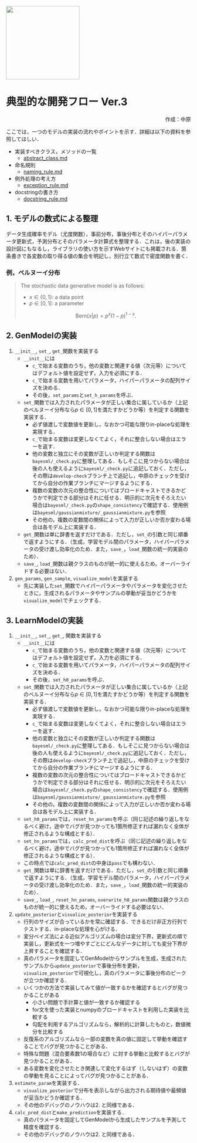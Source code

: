 <img src="../logos/BayesML_logo.png" width="200">

# 典型的な開発フロー Ver.3

<div style="text-align:right">
作成：中原
</div>

ここでは，一つのモデルの実装の流れやポイントを示す．詳細は以下の資料を参照してほしい．

* 実装すべきクラス，メソッドの一覧
  * [abstract_class.md](./abstract_class.md)
* 命名規則
  * [naming_rule.md](./naming_rule.md)
* 例外処理の考え方
  * [exception_rule.md](./exception_rule.md)
* docstringの書き方
  * [docstring_rule.md](./docstring_rule.md)

## 1. モデルの数式による整理

データ生成確率モデル（尤度関数），事前分布，事後分布とそのハイパーパラメータ更新式，予測分布とそのパラメータ計算式を整理する．これは，後の実装の設計図にもなるし，ライブラリの使い方を示すWebサイトにも掲載される．箇条書きで各変数の取り得る値の集合を明記し，別行立て数式で密度関数を書く．

### 例，ベルヌーイ分布

>The stochastic data generative model is as follows:
>
>* $x \in \{ 0, 1\}$: a data point
>* $p \in [0, 1]$: a parameter
>
>$$\text{Bern}(x|p) = p^x (1-p)^{1-x}.$$

## 2. GenModelの実装

1. `__init__`, `set_`, `get_`関数を実装する
   * `__init__`には
     * `c_`で始まる変数のうち，他の変数と関連する値（次元等）についてはデフォルト値を設定せず，入力を必須にする．
     * `c_`で始まる変数を用いてパラメータ，ハイパーパラメータの配列サイズを決める．
     * その後，`set_params`と`set_h_params`を呼ぶ．
   * `set_`関数では入力されたパラメータが正しい集合に属しているか（上記のベルヌーイ分布なら$p \in [0, 1]$を満たすかどうか等）を判定する関数を実装する．
     * 必ず値渡しで変数値を更新し，なおかつ可能な限りin-placeな処理を実現する．
     * `c_`で始まる変数は変更しなくてよく，それに整合しない場合はエラーを返す．
     * 他の変数と独立にその変数が正しいか判定する関数は`bayesml/_check.py`に整理してある．もしそこに見つからない場合は後の人も使えるように`bayesml/_check.py`に追記しておく．ただし，その際は`develop-check`ブランチ上で追記し，中原のチェックを受けてから自分の作業ブランチにマージするようにする．
     * 複数の変数の次元の整合性についてはブロードキャストできるかどうかで判定できる部分はそれに任せる．明示的に次元をそろえたい場合は`bayesml/_check.py`の`shape_consistency`で確認する．使用例は`bayesml/gaussianmixture/_gaussianmixture.py`を参照
     * その他の，複数の変数間の関係によって入力が正しいか否か変わる場合は各モデル上に実装する．
   * `get_`関数は単に辞書を返すだけである．ただし，`set_`の引数と同じ順番で返すようにする．（生成，学習モデル間のパラメータ，ハイパーパラメータの受け渡し効率化のため．また，`save_`，`load_`関数の統一的実装のため）．
   * `save_`, `load_`関数は親クラスのものが統一的に使えるため，オーバーライドする必要はない．
2. `gen_params`, `gen_sample`, `visualize_model`を実装する
   * 先に実装した`set_`関数でハイパーパラメータやパラメータを変化させたときに，生成されるパラメータやサンプルの挙動が妥当かどうかを`visualize_model`でチェックする．

## 3. LearnModelの実装

1. `__init__`, `set_`, `get_`, 関数を実装する
   * `__init__`には
     * `c_`で始まる変数のうち，他の変数と関連する値（次元等）についてはデフォルト値を設定せず，入力を必須にする．
     * `c_`で始まる変数を用いてパラメータ，ハイパーパラメータの配列サイズを決める．
     * その後，`set_h0_params`を呼ぶ．
   * `set_`関数では入力されたパラメータが正しい集合に属しているか（上記のベルヌーイ分布なら$p \in [0, 1]$を満たすかどうか等）を判定する関数を実装する．
     * 必ず値渡しで変数値を更新し，なおかつ可能な限りin-placeな処理を実現する．
     * `c_`で始まる変数は変更しなくてよく，それに整合しない場合はエラーを返す．
     * 他の変数と独立にその変数が正しいか判定する関数は`bayesml/_check.py`に整理してある．もしそこに見つからない場合は後の人も使えるように`bayesml/_check.py`に追記しておく．ただし，その際は`develop-check`ブランチ上で追記し，中原のチェックを受けてから自分の作業ブランチにマージするようにする．
     * 複数の変数の次元の整合性についてはブロードキャストできるかどうかで判定できる部分はそれに任せる．明示的に次元をそろえたい場合は`bayesml/_check.py`の`shape_consistency`で確認する．使用例は`bayesml/gaussianmixture/_gaussianmixture.py`を参照
     * その他の，複数の変数間の関係によって入力が正しいか否か変わる場合は各モデル上に実装する．
   * `set_h0_params`では，`reset_hn_params`を呼ぶ（同じ記述の繰り返しをなるべく避け，途中でバグが見つかっても1箇所修正すれば漏れなく全体が修正されるような構成とする）．
   * `set_hn_params`では，`calc_pred_dist`を呼ぶ（同じ記述の繰り返しをなるべく避け，途中でバグが見つかっても1箇所修正すれば漏れなく全体が修正されるような構成とする）．
   * この時点では`calc_pred_dist`の中身は`pass`でも構わない．
   * `get_`関数は単に辞書を返すだけである．ただし，`set_`の引数と同じ順番で返すようにする．（生成，学習モデル間のパラメータ，ハイパーパラメータの受け渡し効率化のため．また，`save_`，`load_`関数の統一的実装のため）．
   * `save_`, `load_`, `reset_hn_params`, `overwrite_h0_params`関数は親クラスのものが統一的に使えるため，オーバーライドする必要はない．
2. `update_posterior`と`visualize_posterior`を実装する
   * 行列のサイズが合っているかを常に確認する．できるだけ非正方行列でテストする．in-placeな処理を心がける．
   * 変分ベイズ法による近似アルゴリズムの場合は変分下界，更新式の順で実装し，更新式を一つ増やすごとにどんなデータに対しても変分下界が上昇することを確認する．
   * 真のパラメータを固定してGenModelからサンプルを生成，生成されたサンプルから`update_posterior`で事後分布を更新，`visualize_posterior`で可視化し，真のパラメータに事後分布のピークが立つか確認する．
   * いくつかの方法で実装してみて値が一致するかを確認するとバグが見つかることがある
     * 小さい問題で手計算と値が一致するか確認する
     * for文を使った実装とnumpyのブロードキャストを利用した実装を比較する
     * 勾配を利用するアルゴリズムなら，解析的に計算したものと，数値微分を比較する
   * 反復系のアルゴリズムなら一部の変数を真の値に固定して挙動を確認することでバグが見つかることがある．
   * 特殊な問題（混合要素数1の場合など）に対する挙動と比較するとバグが見つかることがある．
   * ある変数を変化させたとき関連して変化するはず（しないはず）の変数の挙動を見ることによってバグが見つかることがある．
3. `estimate_param`を実装する．
   * `visualize_posterior`で分布を表示しながら出力される期待値や最頻値が妥当かどうか確認する．
   * その他のデバッグのノウハウは2. と同様である．
4. `calc_pred_dist`と`make_prediction`を実装する．
   * 真のパラメータを固定してGenModelから生成したサンプルを予測して精度を確認する．
   * その他のデバッグのノウハウは2. と同様である．
